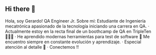 ## Hi there 👋
Hola, soy Gerardo!
QA Engineer Jr.
Sobre mí:
Estudiante de Ingeniería mecatrónica apasionado de la tecnología iniciando una carrera en QA.
 · Actualmente estoy en la recta final de un boothcamp de QA en TripleTen 🧑🏻‍💻
 · He aprendido modernas herramientas para test de software 🧰 Me encuentro siempre en constante evolución y aprendizaje.
 · Especial atención al detalle 🔎
 · Conectemos !!

<!--
**jgera-gsuarez/jgera-gsuarez** is a ✨ _special_ ✨ repository because its `README.md` (this file) appears on your GitHub profile.

Here are some ideas to get you started:

- 🔭 I’m currently working on ...
- 🌱 I’m currently learning ...
- 👯 I’m looking to collaborate on ...
- 🤔 I’m looking for help with ...
- 💬 Ask me about ...
- 📫 How to reach me: ...
- 😄 Pronouns: ...
- ⚡ Fun fact: ...
-->
